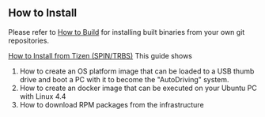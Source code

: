 ## How to Install

Please refer to [How to Build](how-to-build.md) for installing built binaries from your own git repositories.

[How to Install from Tizen (SPIN/TRBS)](how-to-install-from-infra.md)
This guide shows
1. How to create an OS platform image that can be loaded to a USB thumb drive and boot a PC with it to become the "AutoDriving" system.
2. How to create an docker image that can be executed on your Ubuntu PC with Linux 4.4
3. How to download RPM packages from the infrastructure

